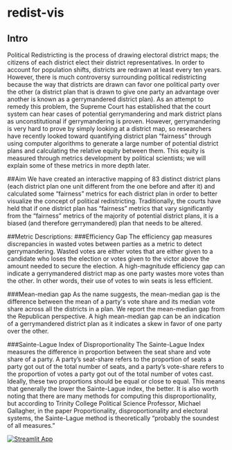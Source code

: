 # redist-vis

## Intro
Political Redistricting is the process of drawing electoral district maps; the citizens of each district elect their district representatives. In order to account for population shifts, districts are redrawn at least every ten years. However, there is much controversy surrounding political redistricting because the way that districts are drawn can favor one political party over the other (a district plan that is drawn to give one party an advantage over another is known as a gerrymandered district plan). As an attempt to remedy this problem, the Supreme Court has established that the court system can hear cases of potential gerrymandering and mark district plans as unconstitutional if gerrymandering is proven. However, gerrymandering is very hard to prove by simply looking at a district map, so researchers have recently looked toward quantifying district plan “fairness” through using computer algorithms to generate a large number of potential district plans and calculating the relative equity between them. This equity is measured through metrics development by political scientists; we will explain some of these metrics in more depth later. 

##Aim
We have created an interactive mapping of 83 distinct district plans (each district plan one unit different from the one before and after it) and calculated some “fairness” metrics for each district plan in order to better visualize the concept of political redistricting. Traditionally, the courts have held that if one district plan has “fairness” metrics that vary significantly from the “fairness” metrics of the majority of potential district plans, it is a biased (and therefore gerrymandered) plan that needs to be altered.


##Metric Descriptions:
###Efficiency Gap
The efficiency gap measures discrepancies in wasted votes between parties as a metric to detect gerrymandering. Wasted votes are either votes that are either given to a candidate who loses the election or votes given to the victor above the amount needed to secure the election. A high-magnitude efficiency gap can indicate a gerrymandered district map as one party wastes more votes than the other. In other words, their use of votes to win seats is less efficient.  

###Mean-median gap
As the name suggests, the mean-median gap is the difference between the mean of a party's vote share and its median vote share across all the districts in a plan. We report the mean-median gap from the Republican perspective. A high mean-median gap can be an indication of a gerrymandered district plan as it indicates a skew in favor of one party over the other.

###Sainte-Lague Index of Disproportionality
The Sainte-Lague Index measures the difference in proportion between the seat share and vote share of a party. A party’s seat-share refers to the proportion of seats a party got out of the total number of seats, and a party’s vote-share refers to the proportion of votes a party got out of the total number of votes cast. Ideally, these two proportions should be equal or close to equal. This means that generally the lower the Sainte-Lague index, the better. It is also worth noting that there are many methods for computing this disproportionality, but according to Trinity College Political Science Professor, Michael Gallagher, in the paper Proportionality, disproportionality and electoral systems, the Sainte-Lague method is theoretically “probably the soundest of all measures.”


[![Streamlit App](https://static.streamlit.io/badges/streamlit_badge_black_white.svg)](https://share.streamlit.io/skyien-z/redist-vis/slider_with_aggregate_districts.py)
